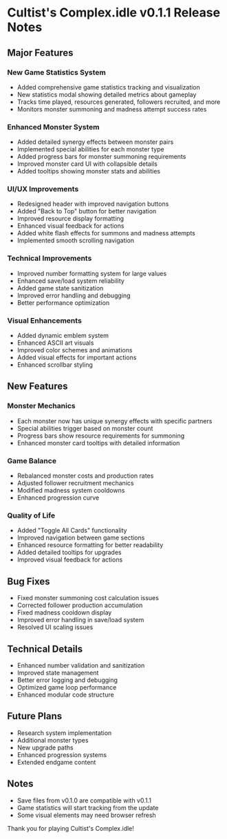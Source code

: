 # Cultist's Complex.idle v0.1.1 Release Notes

## Major Features

### New Game Statistics System
- Added comprehensive game statistics tracking and visualization
- New statistics modal showing detailed metrics about gameplay
- Tracks time played, resources generated, followers recruited, and more
- Monitors monster summoning and madness attempt success rates

### Enhanced Monster System
- Added detailed synergy effects between monster pairs
- Implemented special abilities for each monster type
- Added progress bars for monster summoning requirements
- Improved monster card UI with collapsible details
- Added tooltips showing monster stats and abilities

### UI/UX Improvements
- Redesigned header with improved navigation buttons
- Added "Back to Top" button for better navigation
- Improved resource display formatting
- Enhanced visual feedback for actions
- Added white flash effects for summons and madness attempts
- Implemented smooth scrolling navigation

### Technical Improvements
- Improved number formatting system for large values
- Enhanced save/load system reliability
- Added game state sanitization
- Improved error handling and debugging
- Better performance optimization

### Visual Enhancements
- Added dynamic emblem system
- Enhanced ASCII art visuals
- Improved color schemes and animations
- Added visual effects for important actions
- Enhanced scrollbar styling

## New Features

### Monster Mechanics
- Each monster now has unique synergy effects with specific partners
- Special abilities trigger based on monster count
- Progress bars show resource requirements for summoning
- Enhanced monster card tooltips with detailed information

### Game Balance
- Rebalanced monster costs and production rates
- Adjusted follower recruitment mechanics
- Modified madness system cooldowns
- Enhanced progression curve

### Quality of Life
- Added "Toggle All Cards" functionality
- Improved navigation between game sections
- Enhanced resource formatting for better readability
- Added detailed tooltips for upgrades
- Improved visual feedback for actions

## Bug Fixes
- Fixed monster summoning cost calculation issues
- Corrected follower production accumulation
- Fixed madness cooldown display
- Improved error handling in save/load system
- Resolved UI scaling issues

## Technical Details
- Enhanced number validation and sanitization
- Improved state management
- Better error logging and debugging
- Optimized game loop performance
- Enhanced modular code structure

## Future Plans
- Research system implementation
- Additional monster types
- New upgrade paths
- Enhanced progression systems
- Extended endgame content

## Notes
- Save files from v0.1.0 are compatible with v0.1.1
- Game statistics will start tracking from the update
- Some visual elements may need browser refresh

Thank you for playing Cultist's Complex.idle!
